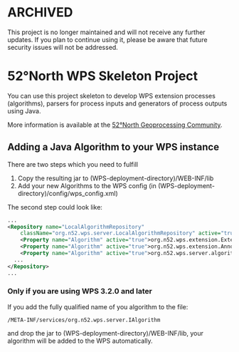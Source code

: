 # ARCHIVED

This project is no longer maintained and will not receive any further updates. If you plan to continue using it, please be aware that future security issues will not be addressed.

# 52°North WPS Skeleton Project

You can use this project skeleton to develop WPS extension processes (algorithms), parsers for process inputs and generators of process outputs using Java.

More information is available at the [52°North Geoprocessing Community](http://52north.org/geoprocessing).

## Adding a Java Algorithm to your WPS instance

There are two steps which you need to fulfill

1. Copy the resulting jar to (WPS-deployment-directory)/WEB-INF/lib
2. Add your new Algorithms to the WPS config (in (WPS-deployment-directory)/config/wps_config.xml)

The second step could look like:

```xml
...
<Repository name="LocalAlgorithmRepository"
	className="org.n52.wps.server.LocalAlgorithmRepository" active="true">
	<Property name="Algorithm" active="true">org.n52.wps.extension.ExtensionAlgorithm</Property>
	<Property name="Algorithm" active="true">org.n52.wps.extension.AnnotatedExtensionAlgorithm</Property>
	<Property name="Algorithm" active="true">org.n52.wps.server.algorithm.SimpleBufferAlgorithm</Property>
  ...
</Repository>
...
```

### Only if you are using WPS 3.2.0 and later

If you add the fully qualified name of you algorithm to the file:

``/META-INF/services/org.n52.wps.server.IAlgorithm``

and drop the jar to (WPS-deployment-directory)/WEB-INF/lib, your algorithm will be added to the WPS automatically.
